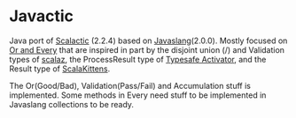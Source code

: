 # Javactic
Java port of [Scalactic](http://www.scalactic.org/) (2.2.4) based on [Javaslang](http://javaslang.com/)(2.0.0). Mostly focused on [Or and Every](http://www.scalactic.org/user_guide/OrAndEvery) that are inspired in part by the disjoint union (\/) and Validation types of [scalaz](http://code.google.com/p/scalaz/), the ProcessResult type of [Typesafe Activator](https://github.com/typesafehub/activator/), and the Result type of [ScalaKittens](https://github.com/vpatryshev/ScalaKittens).

The Or(Good/Bad), Validation(Pass/Fail) and Accumulation stuff is implemented. Some methods in Every need stuff to be implemented in Javaslang collections to be ready.